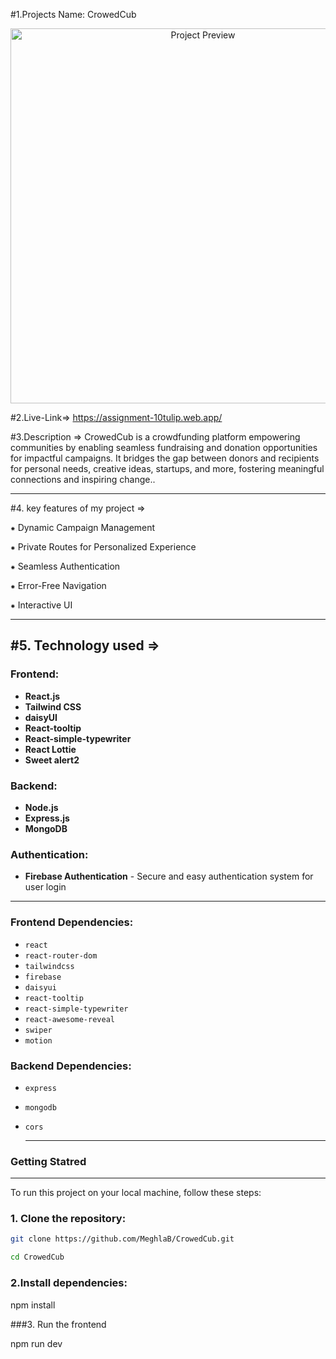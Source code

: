 #1.Projects Name: CrowedCub
<p align="center">
  <img src="https://i.ibb.co.com/9m61P98P/Capture.png" alt="Project Preview" width="600" />
</p>

#2.Live-Link=> https://assignment-10tulip.web.app/

#3.Description => CrowedCub is a crowdfunding platform empowering communities by enabling seamless fundraising and donation opportunities for impactful campaigns. It bridges the gap between donors and recipients for personal needs, creative ideas, startups, and more, fostering meaningful connections and inspiring change..

---

#4. key features of my project =>

⁕ Dynamic Campaign Management

⁕ Private Routes for Personalized Experience

⁕ Seamless Authentication

⁕ Error-Free Navigation

⁕ Interactive UI

---

#5. Technology used =>
---

### Frontend:
- **React.js** 
- **Tailwind CSS** 
- **daisyUI** 
- **React-tooltip** 
- **React-simple-typewriter** 
- **React Lottie**
- **Sweet alert2**


### Backend:
- **Node.js**
- **Express.js** 
- **MongoDB** 

### Authentication:
- **Firebase Authentication** - Secure and easy authentication system for user login


---
### Frontend Dependencies:
- `react`
- `react-router-dom`
- `tailwindcss`
- `firebase`
- `daisyui`
- `react-tooltip`
- `react-simple-typewriter`
- `react-awesome-reveal`
- `swiper`
- `motion`

 ### Backend Dependencies:
- `express`
- `mongodb`
- `cors`

  ---

### Getting Statred
---
To run this project on your local machine, follow these steps:

### 1. Clone the repository:
```bash or terminal
git clone https://github.com/MeghlaB/CrowedCub.git

cd CrowedCub
```
### 2.Install dependencies:

npm install

###3. Run the frontend

npm run dev

 
